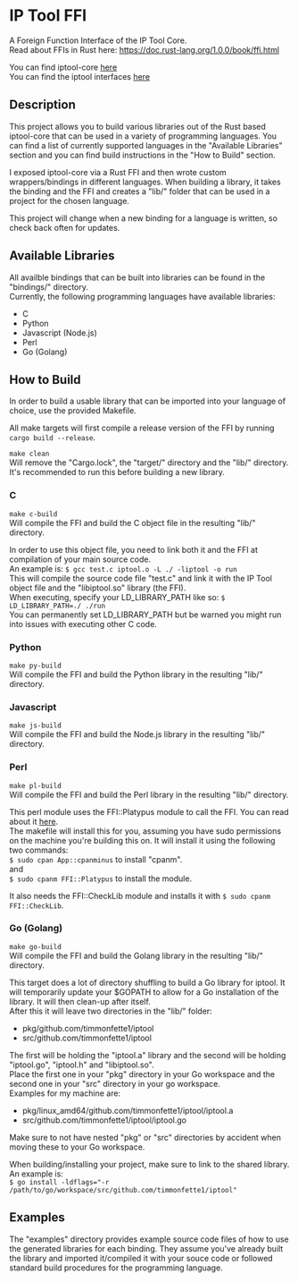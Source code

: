 IP Tool FFI
===============

A Foreign Function Interface of the IP Tool Core.<br />
Read about FFIs in Rust here: https://doc.rust-lang.org/1.0.0/book/ffi.html

You can find iptool-core [here](https://github.com/timmonfette1/iptool-core)<br />
You can find the iptool interfaces [here](https://github.com/timmonfette1/iptool)

Description
--------------
This project allows you to build various libraries out of the Rust based iptool-core that
can be used in a variety of programming languages.  You can find a list of currently supported
languages in the "Available Libraries" section and you can find build instructions in the
"How to Build" section.<br />

I exposed iptool-core via a Rust FFI and then wrote custom wrappers/bindings in different
languages. When building a library, it takes the binding and the FFI and creates a "lib/"
folder that can be used in a project for the chosen language.<br />

This project will change when a new binding for a language is written, so check back often
for updates.

Available Libraries
--------------
All availble bindings that can be built into libraries can be found in the "bindings/" directory.<br />
Currently, the following programming languages have available libraries:

  - C
  - Python
  - Javascript (Node.js)
  - Perl
  - Go (Golang)

How to Build
-------------
In order to build a usable library that can be imported into your language of choice, use the
provided Makefile.<br />

All make targets will first compile a release version of the FFI by running `cargo build --release`.<br />

`make clean`<br />
Will remove the "Cargo.lock", the "target/" directory and the "lib/" directory.<br />
It's recommended to run this before building a new library.

### C
`make c-build`<br />
Will compile the FFI and build the C object file in the resulting "lib/" directory.<br />

In order to use this object file, you need to link both it and the FFI at compilation of your main source code.<br />
An example is: `$ gcc test.c iptool.o -L ./ -liptool -o run`<br />
This will compile the source code file "test.c" and link it with the IP Tool object file and the "libiptool.so" library (the FFI).<br />
When executing, specify your LD_LIBRARY_PATH like so: `$ LD_LIBRARY_PATH=./ ./run`<br />
You can permanently set LD_LIBRARY_PATH but be warned you might run into issues with executing other C code.

### Python
`make py-build`<br />
Will compile the FFI and build the Python library in the resulting "lib/" directory.

### Javascript
`make js-build`<br />
Will compile the FFI and build the Node.js library in the resulting "lib/" directory.

### Perl
`make pl-build`<br />
Will compile the FFI and build the Perl library in the resulting "lib/" directory.<br />

This perl module uses the FFI::Platypus module to call the FFI. You can read about it [here](https://metacpan.org/pod/FFI::Platypus).<br />
The makefile will install this for you, assuming you have sudo permissions on the machine you're building this on.
It will install it using the following two commands:<br />
`$ sudo cpan App::cpanminus` to install "cpanm".<br />
and<br/>
`$ sudo cpanm FFI::Platypus` to install the module.<br />

It also needs the FFI::CheckLib module and installs it with `$ sudo cpanm FFI::CheckLib`.

### Go (Golang)
`make go-build`<br />
Will compile the FFI and build the Golang library in the resulting "lib/" directory.<br />

This target does a lot of directory shuffling to build a Go library for iptool. It will temporarily update your $GOPATH to allow for a Go
installation of the library. It will then clean-up after itself.<br />
After this it will leave two directories in the "lib/" folder:

  - pkg/github.com/timmonfette1/iptool
  - src/github.com/timmonfette1/iptool

The first will be holding the "iptool.a" library and the second will be holding "iptool.go", "iptool.h" and "libiptool.so".<br />
Place the first one in your "pkg" directory in your Go workspace and the second one in your "src" directory in your go workspace.<br />
Examples for my machine are:

  - pkg/linux_amd64/github.com/timmonfette1/iptool/iptool.a
  - src/github.com/timmonfette1/iptool/iptool.go

Make sure to not have nested "pkg" or "src" directories by accident when moving these to your Go workspace.<br />

When building/installing your project, make sure to link to the shared library. An example is:<br />
`$ go install -ldflags="-r /path/to/go/workspace/src/github.com/timmonfette1/iptool"`

Examples
-------------
The "examples" directory provides example source code files of how to use the generated libraries for each
binding. They assume you've already built the library and imported it/compiled it with your souce code
or followed standard build procedures for the programming language.
